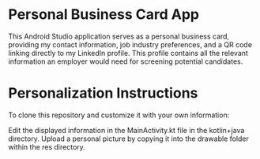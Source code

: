 # Personal Business Card App

This Android Studio application serves as a personal business card, providing my contact information, job industry 
preferences, and a QR code linking directly to my LinkedIn profile. This profile contains all the relevant information an 
employer would need for screening potential candidates.

# Personalization Instructions

To clone this repository and customize it with your own information:

Edit the displayed information in the MainActivity.kt file in the kotlin+java directory.
Upload a personal picture by copying it into the drawable folder within the res directory.
